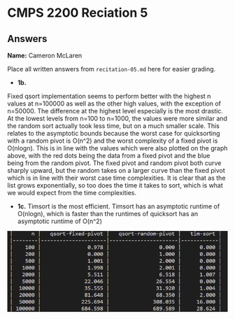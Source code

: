 # CMPS 2200 Reciation 5
## Answers

**Name:** Cameron McLaren


Place all written answers from `recitation-05.md` here for easier grading.







- **1b.**

Fixed qsort implementation seems to perform better with the highest n values at n=100000 as well as the other high values, with the exception of n=50000. The difference at the highest level especially is the most drastic. At the lowest levels from n=100 to n=1000, the values were more similar and the random sort actually took less time, but on a much smaller scale. This relates to the asymptotic bounds because the worst case for quicksorting with a random pivot is O(n^2) and the worst complexity of a fixed pivot is O(nlogn). This is in line with the values which were also plotted on the graph above, with the red dots being the data from a fixed pivot and the blue being from the random pivot. The fixed pivot and random pivot both curve sharply upward, but the random takes on a larger curve than the fixed pivot which is in line with their worst case time complexities. It is clear that as the list grows exponentially, so too does the time it takes to sort, which is what we would expect from the time complexities.


- **1c.**
Timsort is the most efficient. Timsort has an asymptotic runtime of O(nlogn), which is faster than the runtimes of quicksort has an asymptotic runtime of O(n^2)

![Alt text](image.png)